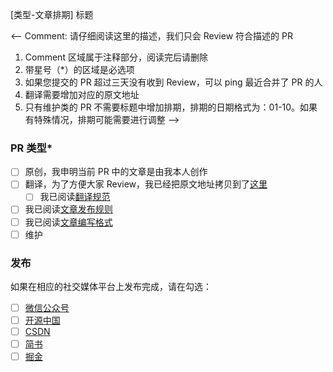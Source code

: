 [类型-文章排期] 标题

<-- Comment:
请仔细阅读这里的描述，我们只会 Review 符合描述的 PR

1. Comment 区域属于注释部分，阅读完后请删除
2. 带星号（*）的区域是必选项
3. 如果您提交的 PR 超过三天没有收到 Review，可以 ping 最近合并了 PR 的人
4. 翻译需要增加对应的原文地址
5. 只有维护类的 PR 不需要标题中增加排期，排期的日期格式为：01-10。如果有特殊情况，排期可能需要进行调整
-->

### PR 类型*

- [ ] 原创，我申明当前 PR 中的文章是由我本人创作
- [ ] 翻译，为了方便大家 Review，我已经把原文地址拷贝到了[这里](https://jenkins-zh.cn/)
    - [ ] 我已阅读[翻译规范](https://github.com/jenkins-zh/translation-spec)
- [ ] 我已阅读[文章发布规则](management/operators/README.md)
- [ ] 我已阅读[文章编写格式](articles/README.md)
- [ ] 维护

### 发布

如果在相应的社交媒体平台上发布完成，请在勾选：

- [ ] [微信公众号](https://github.com/linuxsuren)
- [ ] [开源中国](https://github.com/donhui)
- [ ] [CSDN](https://github.com/P01son6415)
- [ ] [简书](https://github.com/yJunS)
- [ ] [掘金](https://github.com/zacker330)
